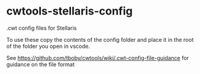 # cwtools-stellaris-config
.cwt config files for Stellaris

To use these copy the contents of the config folder and place it in the root of the folder you open in vscode.

See https://github.com/tboby/cwtools/wiki/.cwt-config-file-guidance for guidance on the file format
